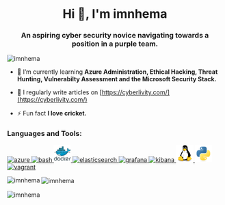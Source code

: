 <h1 align="center">Hi 👋, I'm imnhema</h1>
<h3 align="center">An aspiring cyber security novice navigating towards a position in a purple team.</h3>

<p align="left"> <img src="https://komarev.com/ghpvc/?username=imnhema&label=Profile%20views&color=0e75b6&style=flat" alt="imnhema" /> </p>

- 🌱 I’m currently learning **Azure Administration, Ethical Hacking, Threat Hunting, Vulnerabilty Assessment and the Microsoft Security Stack.**

- 📝 I regularly write articles on [https://cyberlivity.com/](https://cyberlivity.com/)

- ⚡ Fun fact **I love cricket.**


<p align="left">
</p>

<h3 align="left">Languages and Tools:</h3>
<p align="left"> <a href="https://azure.microsoft.com/en-in/" target="_blank" rel="noreferrer"> <img src="https://www.vectorlogo.zone/logos/microsoft_azure/microsoft_azure-icon.svg" alt="azure" width="40" height="40"/> </a> <a href="https://www.gnu.org/software/bash/" target="_blank" rel="noreferrer"> <img src="https://www.vectorlogo.zone/logos/gnu_bash/gnu_bash-icon.svg" alt="bash" width="40" height="40"/> </a> <a href="https://www.docker.com/" target="_blank" rel="noreferrer"> <img src="https://raw.githubusercontent.com/devicons/devicon/master/icons/docker/docker-original-wordmark.svg" alt="docker" width="40" height="40"/> </a> <a href="https://www.elastic.co" target="_blank" rel="noreferrer"> <img src="https://www.vectorlogo.zone/logos/elastic/elastic-icon.svg" alt="elasticsearch" width="40" height="40"/> </a> <a href="https://grafana.com" target="_blank" rel="noreferrer"> <img src="https://www.vectorlogo.zone/logos/grafana/grafana-icon.svg" alt="grafana" width="40" height="40"/> </a> <a href="https://www.elastic.co/kibana" target="_blank" rel="noreferrer"> <img src="https://www.vectorlogo.zone/logos/elasticco_kibana/elasticco_kibana-icon.svg" alt="kibana" width="40" height="40"/> </a> <a href="https://www.linux.org/" target="_blank" rel="noreferrer"> <img src="https://raw.githubusercontent.com/devicons/devicon/master/icons/linux/linux-original.svg" alt="linux" width="40" height="40"/> </a> <a href="https://www.python.org" target="_blank" rel="noreferrer"> <img src="https://raw.githubusercontent.com/devicons/devicon/master/icons/python/python-original.svg" alt="python" width="40" height="40"/> </a> <a href="https://www.vagrantup.com/" target="_blank" rel="noreferrer"> <img src="https://www.vectorlogo.zone/logos/vagrantup/vagrantup-icon.svg" alt="vagrant" width="40" height="40"/> </a> </p>

<p><img align="left" src="https://github-readme-stats.vercel.app/api/top-langs?username=imnhema&show_icons=true&locale=en&layout=compact" alt="imnhema" /></p>

<p>&nbsp;<img align="center" src="https://github-readme-stats.vercel.app/api?username=imnhema&show_icons=true&locale=en" alt="imnhema" /></p>

<p><img align="center" src="https://github-readme-streak-stats.herokuapp.com/?user=imnhema&" alt="imnhema" /></p>
